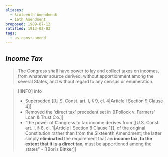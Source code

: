 ```yaml
---
aliases:
  - Sixteenth Amendment
  - 16th Amendment
proposed: 1909-07-12
ratified: 1913-02-03
tags:
  - us-const-amend
---
```

## *Income Tax*

> The Congress shall have power to lay and collect taxes on incomes, from whatever source derived, without apportionment among the several States, and without regard to any census or enumeration.

> [!INFO] info
> - Superseded [[U.S. Const. art. I, § 9, cl. 4|Article I Section 9 Clause 4]]
> - Removed the 'direct tax' precedent set in [[Pollock v. Farmers' Loan & Trust Co.]]
> - "the power of Congress to tax income derives from [[U.S. Const. art. I, § 8, cl. 1|Article I Section 8 Clause 1]], of the original Constitution rather than from the Sixteenth Amendment; the latter simply **eliminated** the requirement that an **income tax, to the extent that it is a direct tax**, must be apportioned among the states" - [[Boris Bittker]]
